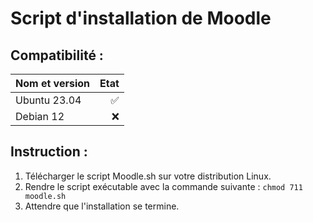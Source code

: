# Script d'installation de Moodle

## Compatibilité :

| Nom et version | Etat |
| :----- | ------: |
| Ubuntu 23.04 | ✅ |
| Debian 12 | ❌ |

## Instruction :

1. Télécharger le script Moodle.sh sur votre distribution Linux.
2. Rendre le script exécutable avec la commande suivante :
```chmod 711 moodle.sh```
3. Attendre que l'installation se termine.